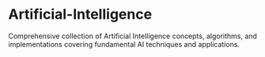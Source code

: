 # Artificial-Intelligence
Comprehensive collection of Artificial Intelligence concepts, algorithms, and implementations covering fundamental AI techniques and applications.
